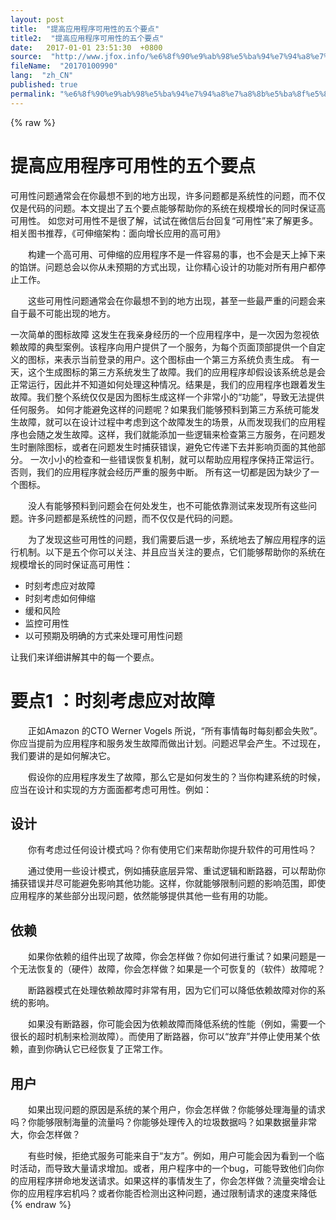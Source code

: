 ```yaml
---
layout: post
title:  "提高应用程序可用性的五个要点"
title2:  "提高应用程序可用性的五个要点"
date:   2017-01-01 23:51:30  +0800
source:  "http://www.jfox.info/%e6%8f%90%e9%ab%98%e5%ba%94%e7%94%a8%e7%a8%8b%e5%ba%8f%e5%8f%af%e7%94%a8%e6%80%a7%e7%9a%84%e4%ba%94%e4%b8%aa%e8%a6%81%e7%82%b9.html"
fileName:  "20170100990"
lang:  "zh_CN"
published: true
permalink: "%e6%8f%90%e9%ab%98%e5%ba%94%e7%94%a8%e7%a8%8b%e5%ba%8f%e5%8f%af%e7%94%a8%e6%80%a7%e7%9a%84%e4%ba%94%e4%b8%aa%e8%a6%81%e7%82%b9.html"
---
```

{% raw %}
# 提高应用程序可用性的五个要点 


可用性问题通常会在你最想不到的地方出现，许多问题都是系统性的问题，而不仅仅是代码的问题。本文提出了五个要点能够帮助你的系统在规模增长的同时保证高可用性。 
如您对可用性不是很了解，试试在微信后台回复“可用性”来了解更多。 
相关图书推荐，《可伸缩架构：面向增长应用的高可用》

　　构建一个高可用、可伸缩的应用程序不是一件容易的事，也不会是天上掉下来的馅饼。问题总会以你从未预期的方式出现，让你精心设计的功能对所有用户都停止工作。

　　这些可用性问题通常会在你最想不到的地方出现，甚至一些最严重的问题会来自于最不可能出现的地方。

一次简单的图标故障 
这发生在我亲身经历的一个应用程序中，是一次因为忽视依赖故障的典型案例。该程序向用户提供了一个服务，为每个页面顶部提供一个自定义的图标，来表示当前登录的用户。这个图标由一个第三方系统负责生成。 
有一天，这个生成图标的第三方系统发生了故障。我们的应用程序却假设该系统总是会正常运行，因此并不知道如何处理这种情况。结果是，我们的应用程序也跟着发生故障。我们整个系统仅仅是因为图标生成这样一个非常小的“功能”，导致无法提供任何服务。 
如何才能避免这样的问题呢？如果我们能够预料到第三方系统可能发生故障，就可以在设计过程中考虑到这个故障发生的场景，从而发现我们的应用程序也会随之发生故障。这样，我们就能添加一些逻辑来检查第三方服务，在问题发生时删除图标，或者在问题发生时捕获错误，避免它传递下去并影响页面的其他部分。 
一次小小的检查和一些错误恢复机制，就可以帮助应用程序保持正常运行。否则，我们的应用程序就会经历严重的服务中断。 
所有这一切都是因为缺少了一个图标。

　　没人有能够预料到问题会在何处发生，也不可能依靠测试来发现所有这些问题。许多问题都是系统性的问题，而不仅仅是代码的问题。

　　为了发现这些可用性的问题，我们需要后退一步，系统地去了解应用程序的运行机制。以下是五个你可以关注、并且应当关注的要点，它们能够帮助你的系统在规模增长的同时保证高可用性：

- 时刻考虑应对故障
- 时刻考虑如何伸缩
- 缓和风险
- 监控可用性
- 以可预期及明确的方式来处理可用性问题

让我们来详细讲解其中的每一个要点。

# 要点1 ：时刻考虑应对故障

　　正如Amazon 的CTO Werner Vogels 所说，“所有事情每时每刻都会失败”。你应当提前为应用程序和服务发生故障而做出计划。问题迟早会产生。不过现在，我们要讲的是如何解决它。

　　假设你的应用程序发生了故障，那么它是如何发生的？当你构建系统的时候，应当在设计和实现的方方面面都考虑可用性。例如：

## 设计

　　你有考虑过任何设计模式吗？你有使用它们来帮助你提升软件的可用性吗？

　　通过使用一些设计模式，例如捕获底层异常、重试逻辑和断路器，可以帮助你捕获错误并尽可能避免影响其他功能。这样，你就能够限制问题的影响范围，即使应用程序的某些部分出现问题，依然能够提供其他一些有用的功能。

## 依赖

　　如果你依赖的组件出现了故障，你会怎样做？你如何进行重试？如果问题是一个无法恢复的（硬件）故障，你会怎样做？如果是一个可恢复的（软件）故障呢？

　　断路器模式在处理依赖故障时非常有用，因为它们可以降低依赖故障对你的系统的影响。

　　如果没有断路器，你可能会因为依赖故障而降低系统的性能（例如，需要一个很长的超时机制来检测故障）。而使用了断路器，你可以“放弃”并停止使用某个依赖，直到你确认它已经恢复了正常工作。

## 用户

　　如果出现问题的原因是系统的某个用户，你会怎样做？你能够处理海量的请求吗？你能够限制海量的流量吗？你能够处理传入的垃圾数据吗？如果数据量非常大，你会怎样做？

　　有些时候，拒绝式服务可能来自于“友方”。例如，用户可能会因为看到一个临时活动，而导致大量请求增加。或者，用户程序中的一个bug，可能导致他们向你的应用程序拼命地发送请求。如果这样的事情发生了，你会怎样做？流量突增会让你的应用程序宕机吗？或者你能否检测出这种问题，通过限制请求的速度来降低
{% endraw %}
